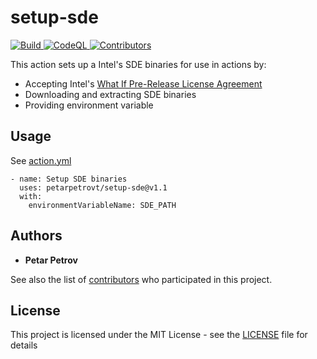 # setup-sde

<p align="left">
    <a href="https://github.com/petarpetrovt/setup-sde/actions?query=workflow%3ABuild" alt="Build">
        <img alt="Build" src="https://github.com/petarpetrovt/setup-sde/workflows/Build/badge.svg?branch=master" />
    </a>
    <a href="https://github.com/petarpetrovt/setup-sde/actions?query=workflow%3ACodeQL" alt="CodeQL">
        <img alt="CodeQL" src="https://github.com/petarpetrovt/setup-sde/workflows/CodeQL/badge.svg?branch=master" />
    </a>
    <a href="https://github.com/petarpetrovt/setup-sde/graphs/contributors" alt="Contributors">
        <img alt="Contributors" src="https://img.shields.io/github/contributors/petarpetrovt/setup-sde?label=Contributors">
    </a>
</p>

This action sets up a Intel's SDE binaries for use in actions by:

* Accepting Intel's [What If Pre-Release License Agreement](https://software.intel.com/libs/apps/intel/licenseagreement/idzlicenseagreements/idzla-what-if-pre-release-license-agreement.html)
* Downloading and extracting SDE binaries
* Providing environment variable

## Usage

See [action.yml](action.yml)

```
- name: Setup SDE binaries
  uses: petarpetrovt/setup-sde@v1.1
  with:
    environmentVariableName: SDE_PATH
```

## Authors

* **Petar Petrov**

See also the list of [contributors](https://github.com/SharpPTP/setup-sde/graphs/contributors) who participated in this project.

## License

This project is licensed under the MIT License - see the [LICENSE](LICENSE) file for details

